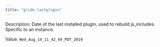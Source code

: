 ```yaml
---
title: "glide.lastplugin"
---
```


Description: Date of the last installed plugin, used to rebuild js_includes.  Specific to an instance.

Value: `Wed_Aug_14_11_42_49_PDT_2019`
